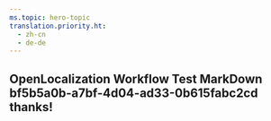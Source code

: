 ```yaml
---
ms.topic: hero-topic
translation.priority.ht: 
  - zh-cn
  - de-de
---
```

## OpenLocalization Workflow Test MarkDown bf5b5a0b-a7bf-4d04-ad33-0b615fabc2cd thanks!
